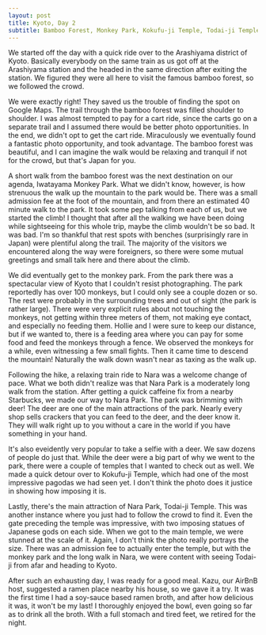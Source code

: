 ```yaml
---
layout: post
title: Kyoto, Day 2
subtitle: Bamboo Forest, Monkey Park, Kokufu-ji Temple, Todai-ji Temple
---
```


We started off the day with a quick ride over to the Arashiyama district of Kyoto. Basically everybody on the same train as us got off at the Arashiyama station and the headed in the same direction after exiting the station. We figured they were all here to visit the famous bamboo forest, so we followed the crowd.

We were exactly right! They saved us the trouble of finding the spot on Google Maps. The trail through the bamboo forest was filled shoulder to shoulder. I was almost tempted to pay for a cart ride, since the carts go on a separate trail and I assumed there would be better photo opportunities. In the end, we didn't opt to get the cart ride. Miraculously we eventually found a fantastic photo opportunity, and took advantage. The bamboo forest was beautiful, and I can imagine the walk would be relaxing and tranquil if not for the crowd, but that's Japan for you.

A short walk from the bamboo forest was the next destination on our agenda, Iwatayama Monkey Park. What we didn't know, however, is how strenuous the walk up the mountain to the park would be. There was a small admission fee at the foot of the mountain, and from there an estimated 40 minute walk to the park. It took some pep talking from each of us, but we started the climb! I thought that after all the walking we have been doing while sightseeing for this whole trip, maybe the climb wouldn't be so bad. It was bad. I'm so thankful that rest spots with benches (surprisingly rare in Japan) were plentiful along the trail. The majority of the visitors we encountered along the way were foreigners, so there were some mutual greetings and small talk here and there about the climb.

We did eventually get to the monkey park. From the park there was a spectacular view of Kyoto that I couldn't resist photographing. The park reportedly has over 100 monkeys, but I could only see a couple dozen or so. The rest were probably in the surrounding trees and out of sight (the park is rather large). There were very explicit rules about not touching the monkeys, not getting within three meters of them, not making eye contact, and especially no feeding them. Hollie and I were sure to keep our distance, but if we wanted to, there is a feeding area where you can pay for some food and feed the monkeys through a fence. We observed the monkeys for a while, even witnessing a few small fights. Then it came time to descend the mountain! Naturally the walk down wasn't near as taxing as the walk up.

Following the hike, a relaxing train ride to Nara was a welcome change of pace. What we both didn't realize was that Nara Park is a moderately long walk from the station. After getting a quick caffeine fix from a nearby Starbucks, we made our way to Nara Park. The park was brimming with deer! The deer are one of the main attractions of the park. Nearly every shop sells crackers that you can feed to the deer, and the deer know it. They will walk right up to you without a care in the world if you have something in your hand.

It's also eveidently very popular to take a selfie with a deer. We saw dozens of people do just that. While the deer were a big part of why we went to the park, there were a couple of temples that I wanted to check out as well. We made a quick detour over to Kokufu-ji Temple, which had one of the most impressive pagodas we had seen yet. I don't think the photo does it justice in showing how imposing it is.

Lastly, there's the main attraction of Nara Park, Todai-ji Temple. This was another instance where you just had to follow the crowd to find it. Even the gate preceding the temple was impressive, with two imposing statues of Japanese gods on each side. When we got to the main temple, we were stunned at the scale of it. Again, I don't think the photo really portrays the size. There was an admission fee to actually enter the temple, but with the monkey park and the long walk in Nara, we were content with seeing Todai-ji from afar and heading to Kyoto.

After such an exhausting day, I was ready for a good meal. Kazu, our AirBnB host, suggested a ramen place nearby his house, so we gave it a try. It was the first time I had a soy-sauce based ramen broth, and after how delicious it was, it won't be my last! I thoroughly enjoyed the bowl, even going so far as to drink all the broth. With a full stomach and tired feet, we retired for the night.
